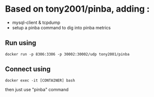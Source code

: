 # Based on **tony2001/pinba**, adding :

* mysql-client & tcpdump
* setup a pinba command to dig into pinba metrics

## Run using
```
docker run -p 8306:3306 -p 30002:30002/udp tony2001/pinba
```

## Connect using
```
docker exec -it [CONTAINER] bash
```

then just use "pinba" command